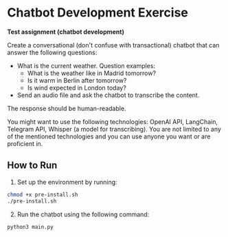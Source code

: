 # Chatbot Development Exercise

**Test assignment (chatbot development)**

Create a conversational (don't confuse with transactional) chatbot that can answer the following questions:

- What is the current weather. Question examples:
  - What is the weather like in Madrid tomorrow?
  - Is it warm in Berlin after tomorrow?
  - Is wind expected in London today?
- Send an audio file and ask the chatbot to transcribe the content.

The response should be human-readable.

You might want to use the following technologies: OpenAI API, LangChain, Telegram API, Whisper (a model for transcribing). You are not limited to any of the mentioned technologies and you can use anyone you want or are proficient in.

## How to Run

1. Set up the environment by running:

```bash
chmod +x pre-install.sh
./pre-install.sh
```
2. Run the chatbot using the following command:
```
python3 main.py
```
